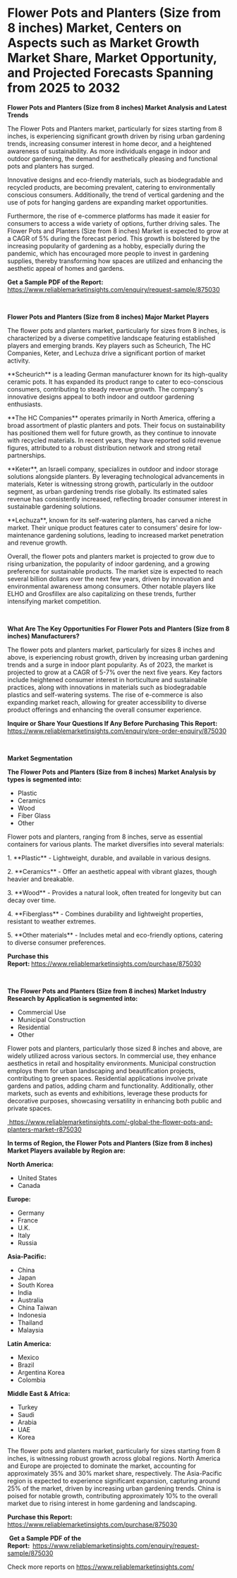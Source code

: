 <p><h1>Flower Pots and Planters (Size from 8 inches) Market, Centers on Aspects such as Market Growth Market Share, Market Opportunity, and Projected Forecasts Spanning from 2025 to 2032</h1></p><p><strong>Flower Pots and Planters (Size from 8 inches) Market Analysis and Latest Trends</strong></p>
<p><p>The Flower Pots and Planters market, particularly for sizes starting from 8 inches, is experiencing significant growth driven by rising urban gardening trends, increasing consumer interest in home decor, and a heightened awareness of sustainability. As more individuals engage in indoor and outdoor gardening, the demand for aesthetically pleasing and functional pots and planters has surged. </p><p>Innovative designs and eco-friendly materials, such as biodegradable and recycled products, are becoming prevalent, catering to environmentally conscious consumers. Additionally, the trend of vertical gardening and the use of pots for hanging gardens are expanding market opportunities. </p><p>Furthermore, the rise of e-commerce platforms has made it easier for consumers to access a wide variety of options, further driving sales. The Flower Pots and Planters (Size from 8 inches) Market is expected to grow at a CAGR of 5% during the forecast period. This growth is bolstered by the increasing popularity of gardening as a hobby, especially during the pandemic, which has encouraged more people to invest in gardening supplies, thereby transforming how spaces are utilized and enhancing the aesthetic appeal of homes and gardens.</p></p>
<p><strong>Get a Sample PDF of the Report:&nbsp;</strong> <a href="https://www.reliablemarketinsights.com/enquiry/request-sample/875030?utm_campaign=2951&utm_medium=2&utm_source=Github&utm_content=ia&utm_term=21032025&utm_id=flower-pots-and-planters-size-from-8-inches">https://www.reliablemarketinsights.com/enquiry/request-sample/875030</a></p>
<p>&nbsp;</p>
<p><strong>Flower Pots and Planters (Size from 8 inches) Major Market Players</strong></p>
<p><p>The flower pots and planters market, particularly for sizes from 8 inches, is characterized by a diverse competitive landscape featuring established players and emerging brands. Key players such as Scheurich, The HC Companies, Keter, and Lechuza drive a significant portion of market activity.</p><p>**Scheurich** is a leading German manufacturer known for its high-quality ceramic pots. It has expanded its product range to cater to eco-conscious consumers, contributing to steady revenue growth. The company's innovative designs appeal to both indoor and outdoor gardening enthusiasts.</p><p>**The HC Companies** operates primarily in North America, offering a broad assortment of plastic planters and pots. Their focus on sustainability has positioned them well for future growth, as they continue to innovate with recycled materials. In recent years, they have reported solid revenue figures, attributed to a robust distribution network and strong retail partnerships.</p><p>**Keter**, an Israeli company, specializes in outdoor and indoor storage solutions alongside planters. By leveraging technological advancements in materials, Keter is witnessing strong growth, particularly in the outdoor segment, as urban gardening trends rise globally. Its estimated sales revenue has consistently increased, reflecting broader consumer interest in sustainable gardening solutions.</p><p>**Lechuza**, known for its self-watering planters, has carved a niche market. Their unique product features cater to consumers' desire for low-maintenance gardening solutions, leading to increased market penetration and revenue growth.</p><p>Overall, the flower pots and planters market is projected to grow due to rising urbanization, the popularity of indoor gardening, and a growing preference for sustainable products. The market size is expected to reach several billion dollars over the next few years, driven by innovation and environmental awareness among consumers. Other notable players like ELHO and Grosfillex are also capitalizing on these trends, further intensifying market competition.</p></p>
<p>&nbsp;</p>
<p><strong>What Are The Key Opportunities For Flower Pots and Planters (Size from 8 inches) Manufacturers?</strong></p>
<p><p>The flower pots and planters market, particularly for sizes 8 inches and above, is experiencing robust growth, driven by increasing urban gardening trends and a surge in indoor plant popularity. As of 2023, the market is projected to grow at a CAGR of 5-7% over the next five years. Key factors include heightened consumer interest in horticulture and sustainable practices, along with innovations in materials such as biodegradable plastics and self-watering systems. The rise of e-commerce is also expanding market reach, allowing for greater accessibility to diverse product offerings and enhancing the overall consumer experience.</p></p>
<p><strong>Inquire or Share Your Questions If Any Before Purchasing This Report:</strong> <a href="https://www.reliablemarketinsights.com/enquiry/pre-order-enquiry/875030?utm_campaign=2951&utm_medium=2&utm_source=Github&utm_content=ia&utm_term=21032025&utm_id=flower-pots-and-planters-size-from-8-inches">https://www.reliablemarketinsights.com/enquiry/pre-order-enquiry/875030</a></p>
<p>&nbsp;</p>
<p><strong>Market Segmentation</strong></p>
<p><strong>The Flower Pots and Planters (Size from 8 inches) Market Analysis by types is segmented into:</strong></p>
<p><ul><li>Plastic</li><li>Ceramics</li><li>Wood</li><li>Fiber Glass</li><li>Other</li></ul></p>
<p><p>Flower pots and planters, ranging from 8 inches, serve as essential containers for various plants. The market diversifies into several materials: </p><p>1. **Plastic** - Lightweight, durable, and available in various designs.</p><p>2. **Ceramics** - Offer an aesthetic appeal with vibrant glazes, though heavier and breakable.</p><p>3. **Wood** - Provides a natural look, often treated for longevity but can decay over time.</p><p>4. **Fiberglass** - Combines durability and lightweight properties, resistant to weather extremes.</p><p>5. **Other materials** - Includes metal and eco-friendly options, catering to diverse consumer preferences.</p></p>
<p><strong>Purchase this Report:&nbsp;</strong><a href="https://www.reliablemarketinsights.com/purchase/875030?utm_campaign=2951&utm_medium=2&utm_source=Github&utm_content=ia&utm_term=21032025&utm_id=flower-pots-and-planters-size-from-8-inches">https://www.reliablemarketinsights.com/purchase/875030</a></p>
<p>&nbsp;</p>
<p><strong>The Flower Pots and Planters (Size from 8 inches) Market Industry Research by Application is segmented into:</strong></p>
<p><ul><li>Commercial Use</li><li>Municipal Construction</li><li>Residential</li><li>Other</li></ul></p>
<p><p>Flower pots and planters, particularly those sized 8 inches and above, are widely utilized across various sectors. In commercial use, they enhance aesthetics in retail and hospitality environments. Municipal construction employs them for urban landscaping and beautification projects, contributing to green spaces. Residential applications involve private gardens and patios, adding charm and functionality. Additionally, other markets, such as events and exhibitions, leverage these products for decorative purposes, showcasing versatility in enhancing both public and private spaces.</p></p>
<p><a href="https://www.reliablemarketinsights.com/-global-the-flower-pots-and-planters-market-r875030?utm_campaign=2951&utm_medium=2&utm_source=Github&utm_content=ia&utm_term=21032025&utm_id=flower-pots-and-planters-size-from-8-inches">&nbsp;https://www.reliablemarketinsights.com/-global-the-flower-pots-and-planters-market-r875030</a></p>
<p><strong>In terms of Region, the Flower Pots and Planters (Size from 8 inches) Market Players available by Region are:</strong></p>
<p>
    <p> <strong> North America: </strong>
        <ul>
            <li>United States</li>
            <li>Canada</li>
        </ul>
        </p> 
    <p> <strong> Europe: </strong>
        <ul>
            <li>Germany</li>
            <li>France</li>
            <li>U.K.</li>
            <li>Italy</li>
            <li>Russia</li>
        </ul>
        </p> 
    <p> <strong> Asia-Pacific: </strong>
        <ul>
            <li>China</li>
            <li>Japan</li>
            <li>South Korea</li>
            <li>India</li>
            <li>Australia</li>
            <li>China Taiwan</li>
            <li>Indonesia</li>
            <li>Thailand</li>
            <li>Malaysia</li>
        </ul>
        </p> 
    <p> <strong> Latin America: </strong>
        <ul>
            <li>Mexico</li>
            <li>Brazil</li>
            <li>Argentina Korea</li>
            <li>Colombia</li>
        </ul>
        </p> 
    <p> <strong> Middle East & Africa: </strong>
        <ul>
            <li>Turkey</li>
            <li>Saudi</li>
            <li>Arabia</li>
            <li>UAE</li>
            <li>Korea</li>
        </ul>
    </p>
    </p>
<p><p>The flower pots and planters market, particularly for sizes starting from 8 inches, is witnessing robust growth across global regions. North America and Europe are projected to dominate the market, accounting for approximately 35% and 30% market share, respectively. The Asia-Pacific region is expected to experience significant expansion, capturing around 25% of the market, driven by increasing urban gardening trends. China is poised for notable growth, contributing approximately 10% to the overall market due to rising interest in home gardening and landscaping.</p></p>
<p><strong>Purchase this Report: </strong><a href="https://www.reliablemarketinsights.com/purchase/875030?utm_campaign=2951&utm_medium=2&utm_source=Github&utm_content=ia&utm_term=21032025&utm_id=flower-pots-and-planters-size-from-8-inches">https://www.reliablemarketinsights.com/purchase/875030</a></p>
<p>&nbsp;<strong>Get a Sample PDF of the Report:&nbsp;&nbsp;</strong><a href="https://www.reliablemarketinsights.com/enquiry/request-sample/875030?utm_campaign=2951&utm_medium=2&utm_source=Github&utm_content=ia&utm_term=21032025&utm_id=flower-pots-and-planters-size-from-8-inches">https://www.reliablemarketinsights.com/enquiry/request-sample/875030</a></p>
<p><strong></strong></p>
<p>Check more reports on <a href="https://www.reliablemarketinsights.com/?utm_campaign=2951&utm_medium=2&utm_source=Github&utm_content=ia&utm_term=21032025&utm_id=flower-pots-and-planters-size-from-8-inches">https://www.reliablemarketinsights.com/</a></p>